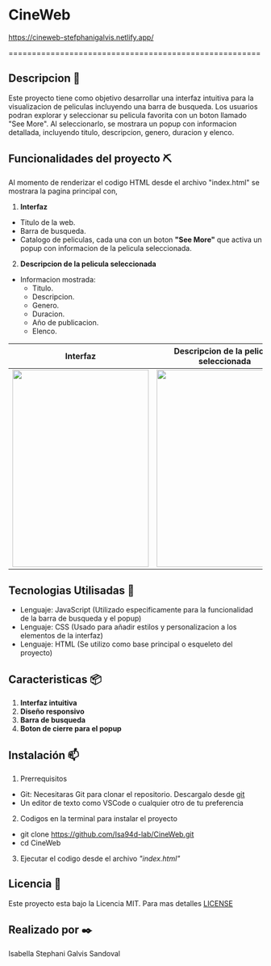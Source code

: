 # CineWeb
https://cineweb-stefphanigalvis.netlify.app/

======================================================

## Descripcion 📌
Este proyecto tiene como objetivo desarrollar una interfaz intuitiva para la visualizacion de peliculas incluyendo una barra de busqueda. Los usuarios podran explorar y seleccionar su pelicula favorita con un boton llamado "See More". Al seleccionarlo, se mostrara un popup con informacion detallada, incluyendo titulo, descripcion, genero, duracion y elenco.

## Funcionalidades del proyecto ⛏️

Al momento de renderizar el codigo HTML desde el archivo "index.html" se mostrara la pagina principal con, 

1. **Interfaz** 
- Titulo de la web.  
- Barra de busqueda.
- Catalogo de peliculas, cada una con un boton **"See More"** que activa un popup con informacion de la pelicula seleccionada.


2. **Descripcion de la pelicula seleccionada**
- Informacion mostrada:
     - Titulo.  
     - Descripcion.  
     - Genero.  
     - Duracion.  
     - Año de publicacion.  
     - Elenco.  

| **Interfaz** | **Descripcion de la pelicula seleccionada** |
|--------------|-----------------------------------------|
| <img src="https://github.com/user-attachments/assets/fe787a89-8a81-4188-a563-60cebf913022" width="270" height="390"> | <img src="https://github.com/user-attachments/assets/a24c69ef-69bc-4d8e-a36b-913d3552498a" width="270" height="390"> |

## Tecnologias Utilisadas 🚀
- Lenguaje: JavaScript (Utilizado especificamente para la funcionalidad de la barra de busqueda y el popup)
- Lenguaje: CSS (Usado para añadir estilos y personalizacion a los elementos de la interfaz)
- Lenguaje: HTML (Se utilizo como base principal o esqueleto del proyecto)

## Caracteristicas 📦
1. **Interfaz intuitiva**
2. **Diseño responsivo**
3. **Barra de busqueda**
4. **Boton de cierre para el popup**

## Instalación 📫
1. Prerrequisitos
- Git: Necesitaras Git para clonar el repositorio. Descargalo desde [git](https://git-scm.com/) 
- Un editor de texto como VSCode o cualquier otro de tu preferencia 
  
2. Codigos en la terminal para instalar el proyecto
- git clone https://github.com/Isa94d-lab/CineWeb.git
- cd CineWeb

3. Ejecutar el codigo desde el archivo *"index.html"*

## Licencia 📜
Este proyecto esta bajo la Licencia MIT. Para mas detalles [LICENSE](LICENSE) 
   
## Realizado por ✒️
Isabella Stephani Galvis Sandoval
